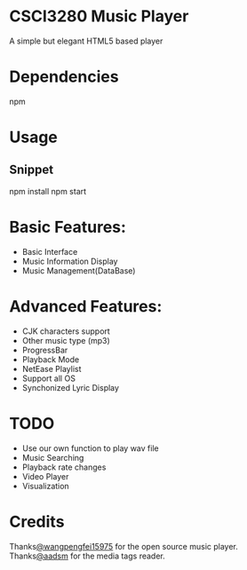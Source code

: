 # CSCI3280 Music Player
A simple but elegant HTML5 based player 

# Dependencies
npm

# Usage
## Snippet
npm install
npm start


# Basic Features:
* Basic Interface
* Music Information Display
* Music Management(DataBase)

# Advanced Features:
* CJK characters support
* Other music type (mp3)
* ProgressBar
* Playback Mode
* NetEase Playlist
* Support all OS
* Synchonized Lyric Display

# TODO
* Use our own function to play wav file
* Music Searching
* Playback rate changes
* Video Player
* Visualization

# Credits
Thanks[@wangpengfei15975](https://github.com/wangpengfei15975) for the open source music player.
Thanks[@aadsm](https://github.com/aadsm/JavaScript-ID3-Reader) for the media tags reader.
